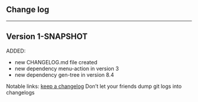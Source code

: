 ## Change log
----------------------

Version 1-SNAPSHOT
-------------

ADDED:

- new CHANGELOG.md file created
- new dependency menu-action in version 3
- new dependency gen-tree in version 8.4

Notable links:
[keep a changelog](http://keepachangelog.com/en/1.0.0/) Don’t let your friends dump git logs into changelogs
